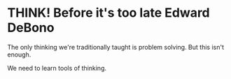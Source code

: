 # THINK! Before it's too late Edward DeBono



The only thinking we're traditionally taught is problem solving. But this isn't enough.

We need to learn tools of thinking.


